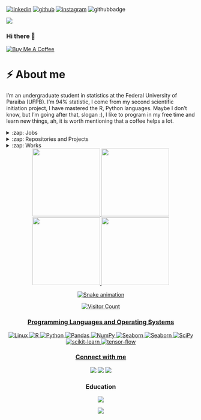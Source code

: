 [![linkedin](https://img.shields.io/badge/manuelfjr-black?&logo=linkedin)](https://www.linkedin.com/in/manuefjr)
[![github](https://img.shields.io/badge/manuelfjr-black?&logo=github)](https://github.com/Manuelfjr)
[![instagram](https://img.shields.io/badge/manuelfjr-black?&logo=instagram)](https://www.instagram.com/manuelferreirajr/)
![githubbadge](https://img.shields.io/github/followers/manuelfjr?style=social)

![](https://komarev.com/ghpvc/?username=manuelfjr&color=33CEFF&style=flat)

<!--
[![Instagram](https://img.shields.io/badge/python-v3.8.5-orange?&logo=python)](https://pypi.python.org/pypi/ansicolortags/)
-->
### Hi there 👋

 [![](https://img.shields.io/badge/Buy_Me_A_Coffee-33CEFF?style=for-the-badge&logo=buy-me-a-coffee&logoColor=black "Buy Me A Coffee")](https://www.buymeacoffee.com/manuelfjr)
<!--
**Manuelfjr/Manuelfjr** is a ✨ _special_ ✨ repository because its `README.md` (this file) appears on your GitHub profile.

Here are some ideas to get you started:

- 🔭 I’m currently working on ...
- 🌱 I’m currently learning ...
- 👯 I’m looking to collaborate on ...
- 🤔 I’m looking for help with ...
- 💬 Ask me about ...
- 📫 How to reach me: ...
- 😄 Pronouns: ...
- ⚡ Fun fact: ...
-->

# ⚡ About me

I’m an undergraduate student in statistics at the Federal University of Paraiba (UFPB). I’m 94% statistic, I come from my second scientific initiation project, I have mastered the R, Python languages. Maybe I don’t know, but I’m going after that, slogan :), I like to program in my free time and learn new things, ah, it is worth mentioning that a coffee helps a lot.

<details>
  <summary>:zap: Jobs</summary>
  
  <details>
  <summary>:white_check_markp: Data Scientist Intern at <a href="https://web.oabdebolso.com/"><b>Apps de Bolso</b></a>  <b>completed</b></summary>

| <img src="https://media-exp1.licdn.com/dms/image/C4E0BAQHfGZBSpeY4OQ/company-logo_200_200/0/1569606088843?e=1672876800&v=beta&t=oIb3M0l--BHagxJc2AIGl1mTSrkZ_gcWr5VxMBauSlU" alt="MarineGEO circle logo" style="height: 100px; width:100px;"/> | Updating Sofia, a Deep Learning based recommender <br> system that assists Law Students to pass on <br> the OAB examination (Brazilian Bar examination), <br> the engine recommends questions to the users <br> according to their performance on <br> the application’s simulations. |
|----------------------------------------------------------------------------------------------------------------------------------------------------------------------------------------------------------------------------------------------------------------|--------------------------------------------------------------------------------------------------------------------------------------------------------------------------------------------------------------------------------------------------------------|

  </details>

<details>
  <summary>:white_check_mark: Data Scientist Intern at <a href="https://www.semprocesso.com.br"><b>Sem Processo</b></a> - <b>completed</b></summary>

| <img src="https://media-exp1.licdn.com/dms/image/C4D0BAQF2kkAhB6331A/company-logo_200_200/0/1650258122968?e=1672876800&v=beta&t=fY3GzKGuqqwnt1QRaojiSOcrBPrNFmAJY1LsJ4KnJGQ" alt="MarineGEO circle logo" style="height: 100px; width:100px;"/> | Develop predictive ML models and perform statistical analysis and studies. |
|----------------------------------------------------------------------------------------------------------------------------------------------------------------------------------------------------------------------------------------------------------------|--------------------------------------------------------------------------------------------------------------------------------------------------------------------------------------------------------------------------------------------------------------|

  </details>

<details>
  <summary>:white_circle: Jr. Data Scientist at <a href="https://www.semprocesso.com.br"><b>Sem Processo</b></a> - <b>working</b></summary>

| <img src="https://media-exp1.licdn.com/dms/image/C4D0BAQF2kkAhB6331A/company-logo_200_200/0/1650258122968?e=1672876800&v=beta&t=fY3GzKGuqqwnt1QRaojiSOcrBPrNFmAJY1LsJ4KnJGQ" alt="MarineGEO circle logo" style="height: 100px; width:100px;"/> | :fast_forward: Development of models for probability of <br> loss and risk based on survival analysis. <br> :fast_forward: Development and implementation of <br> regression/classification/NLP models. <br> :fast_forward: Monitoring and enhancing the Spectter platform. <br>:fast_forward: Creation of dashboards to monitor metrics. <br>:fast_forward: Development of an updatable <br> retro forecasting model. <br>:fast_forward: Develop predictive ML models <br> and perform statistical analysis <br> and studies.<br> :fast_forward: <b>Skills:<b><br> Python · Flask · Project management <br>Data Modeling · Dashboards · Predictive Modeling <br> Statistic Modeling · Mathematic Modeling |
|----------------------------------------------------------------------------------------------------------------------------------------------------------------------------------------------------------------------------------------------------------------|--------------------------------------------------------------------------------------------------------------------------------------------------------------------------------------------------------------------------------------------------------------|

  </details>

<details>
  <summary>:white_circle: Machine Learning Engineer | Data Scientist | Statistic at <a href="https://www.kunumi.com/"><b>Kunumi</b></a> - <b>working</b></summary>

| <img src="https://www.kunumi.com/storage/2022/01/logo-reframe-white2.png" alt="MarineGEO circle logo" style="height: 100px; width:100px;"/> | :fast_forward: Development of predict <br>  models  based in ML methods and   AI<br>  using <b>Python</b> and other languages. <br>:fast_forward: <b>Skills:</b> <br> Python · R · Git <br> SQL · Azure · Predictive Modeling <br> Statistic Modeling · Mathematic Modeling <br> AI ·  ML| 
|----------------------------------------------------------------------------------------------------------------------------------------------------------------------------------------------------------------------------------------------------------------|--------------------------------------------------------------------------------------------------------------------------------------------------------------------------------------------------------------------------------------------------------------|

  </details>
</details>

<details>
  <summary>:zap: Repositories and Projects</summary>

**BIRTGD**: A new implementation &beta;<sup>3</sup>-IRT using gradient descent </br>
![PyPI - Downloads](https://img.shields.io/pypi/dm/birt-gd?style=flat-square&color=darkgreen)
[![PyPI - Downloads](https://img.shields.io/pypi/dw/birt-gd?style=flat-square&color=darkgreen)](https://pypi.org/project/birt-gd/)
![https://badgen.net/pypi/v/birt-gd](https://badgen.net/pypi/v/birt-gd)
</details>

<details>
  <summary>:zap: Works</summary>

- [Mentoring program of the vital statistics discipline by the UFPB statistics department](https://sigaa.ufpb.br/sigaa/public/programa/portal.jsf?id=1895) - **completed**
<!--
Tutoring of the disciplines of the vital statistics and biostatistics disciplines for courses in the health area and for [the Graduate Program in Decision Models and Health (PPGMDS)](https://sigaa.ufpb.br/sigaa/public/programa/portal.jsf?id=1895).
-->

- [A database to fit item response theory models](https://responsedb.github.io/) - **completed**

<!--
  - The item response theory aims to estimate the skills of its respondents, based on tests composed of questions of different levels of difficulty. There are several models of item response theory, which have been proposed for various types of problems, such as binary or probabilistic responses and even applications in the machine learning area. In order to evaluate certain models, it is necessary to obtain sets of answers, which is usually very expensive. This project aimed to create a response database to train item response theory models, the creation of a web page to facilitate access to data and software, which allows for easy manipulation of downloaded data.
-->
- Monitoring of the corona virus - **completed**
<!--
  - Code to monitor coronavirus worldwide, especially in Brazil. Interactive and easy-to-use maps to visualize the growth of the corona virus worldwide, for the number of contaminated, killed and recovered (all forms of use described in the repository readme).
-->

- Design and Implementation of IRT models for Clustering Evaluation - **completed**

- System Developer in the CICC-PB Integration Project (AI + Data Science) - **completed**

- [BIRTGD](https://pypi.org/project/birt-gd/) is an implementation of &beta;<sup>3</sup> -IRT using gradient descent - **completed**

</details>

<div align='center'>
<div>
  <a href="https://github.com/Manuelfjr">
  <img height="180em" src="https://github-readme-stats.vercel.app/api?username=Manuelfjr&show_icons=true&theme=dark&include_all_commits=true&count_private=true"/>
  <img height="180em" src="https://github-readme-stats.vercel.app/api/top-langs/?username=Manuelfjr&layout=compact&langs_count=7&theme=dark"/>
</div>

<div>
  <a href="https://github.com/Manuelfjr">
  <img height="180em" src="https://github-profile-summary-cards.vercel.app/api/cards/profile-details?username=Manuelfjr&theme=nord_dark"/>
  <img height="180em" src="https://activity-graph.herokuapp.com/graph?username=manuelfjr&theme=nord"/>
</div>

<!--
<div>
  <a href="https://github.com/Manuelfjr">
  <img height="180em" src="https://github-profile-trophy.vercel.app/?username=Manuelfjr"/>
</div>
-->

![Snake animation](https://github.com/Manuelfjr/Manuelfjr/blob/output/github-contribution-grid-snake.svg)


![Visitor Count](https://profile-counter.glitch.me/Manuelfjr/count.svg)

### Programming Languages and Operating Systems

![Linux](https://img.shields.io/badge/Linux-FCC624?style=for-the-badge&logo=linux&logoColor=black)
![R](https://img.shields.io/badge/r-3670A0?style=for-the-badge&logo=r&logoColor=ffdd54)
![Python](https://img.shields.io/badge/python-3670A0?style=for-the-badge&logo=python&logoColor=ffdd54)
![Pandas](https://img.shields.io/badge/pandas-%23013243.svg?style=for-the-badge&logo=pandas&logoColor=white)
![NumPy](https://img.shields.io/badge/numpy-%23013243.svg?style=for-the-badge&logo=numpy&logoColor=white)
![Seaborn](https://img.shields.io/badge/seaborn-%23013243.svg?style=for-the-badge&logo=seaborn&logoColor=white)
![Seaborn](https://img.shields.io/badge/seaborn-%23013243.svg?style=for-the-badge&logo=seaborn&logoColor=white)
![SciPy](https://img.shields.io/badge/SciPy-%23013243.svg?style=for-the-badge&logo=scipy&logoColor=%white)
![scikit-learn](https://img.shields.io/badge/scikit--learn-%23F7931E.svg?style=for-the-badge&logo=scikit-learn&logoColor=white)
![tensor-flow](https://img.shields.io/badge/tensorflow-%23F7931E.svg?style=for-the-badge&logo=tensorflow&logoColor=white)

### Connect with me

<div> 
  <a href="https://www.instagram.com/manuelferreirajr/" target="_blank"><img src="https://img.shields.io/badge/-Instagram-%23E4405F?style=for-the-badge&logo=instagram&logoColor=white" target="_blank"></a>
  <a href = "mailto:ferreira.jr.ufpb@gmail.com"><img src="https://img.shields.io/badge/-Gmail-%23333?style=for-the-badge&logo=gmail&logoColor=white" target="_blank"></a>
  <a href="https://www.linkedin.com/in/manuefjr/" target="_blank"><img src="https://img.shields.io/badge/-LinkedIn-%230077B5?style=for-the-badge&logo=linkedin&logoColor=white" target="_blank"></a> 
</div>

### Education

<div>
  <a href="https://drive.google.com/file/d/14RPpHSThL4Q_dIadd3YWBUXElXmYF6tz/view?usp=sharing" target="_blank"><img src="https://img.shields.io/badge/-Resume-darkgreen?style=for-the-badge" target="_blank"></a>

  <a href="https://www.ufpb.br/" target="_blank"><img src="https://img.shields.io/badge/UF%20da%20Paraíba-B.S.%20Statistic-%23563D7C?style=for-the-badge" target="_blank"></a>
</div>
<!--
[<img align="left" alt="Education" src="https://img.shields.io/badge/-Resume-darkgreen?style=for-the-badge" />](https://drive.google.com/file/d/1HefoiufG1R-wok0TtwSCqNPURWhW7zh8/view?usp=sharing)
</br>
-->
<!--
[<img align="left" alt="Education" src="https://img.shields.io/badge/UF%20da%20Paraíba-B.S.%20Statistic-%23563D7C?style=for-the-badge" />](https://www.ufpb.br/)
</br>
-->
</div>

<!--
<p align="center">
  <img src="https://github-readme-stats.vercel.app/api?username=Manuelfjr&show_icons=true&theme=dark" />
</p>
<p align="center">
  <img src="https://github-readme-stats.vercel.app/api/top-langs/?username=Manuelfjr&layout=compact&show_icons=true&theme=dark)](https://github.com/Manuelfjr/github-readme-stats" />
</p>
<p align="center">
  <img src="https://profile-counter.glitch.me/Manuelfjr/count.svg" />
</p>
-->
